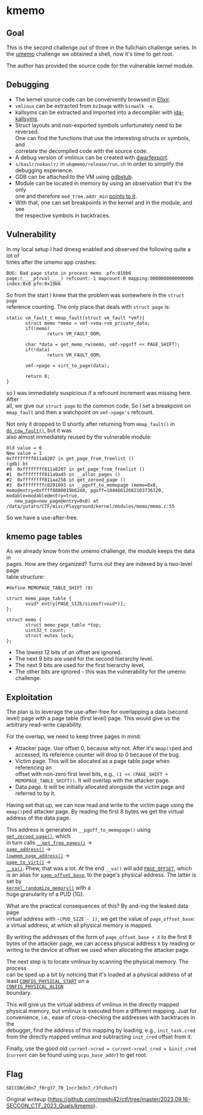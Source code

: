 # kmemo

## Goal

This is the second challenge out of three in the fullchain challenge series.
In  
the
[umemo](https://github.com/mephi42/ctf/tree/master/2023.09.16-SECCON_CTF_2023_Quals/umemo)
challenge we obtained a shell, now it's time to get root.

The author has provided the source code for the vulnerable kernel module.

## Debugging

* The kernel source code can be conveniently browsed in [Elixir](  
https://elixir.bootlin.com/linux/v6.2.8/source/).  
* `vmlinux` can be extracted from `bzImage` with `binwalk -e`.  
* kallsyms can be extracted and imported into a decompiler with [ida-kallsyms](  
https://github.com/mephi42/ida-kallsyms).  
* Struct layouts and non-exported symbols unfortunately need to be reversed.  
 One can find the functions that use the interesting structs or symbols, and  
 correlate the decompiled code with the source code.  
* A debug version of vmlinux can be created with [dwarfexport](  
https://github.com/ALSchwalm/dwarfexport).  
* `s/kaslr/nokaslr/` in `ukqmemo/release/run.sh` in order to simplify the  
 debugging experience.  
* GDB can be attached to the VM using [gdbstub](  
https://wiki.qemu.org/Features/gdbstub).  
* Module can be located in memory by using an observation that it's the only  
 one and therefore `mod_tree.addr_min` [points to
it](https://github.com/mephi42/ctf/blob/master/2023.09.16-SECCON_CTF_2023_Quals/kmemo/gdbscript).  
* With that, one can set breakpoints in the kernel and in the module, and see  
 the respective symbols in backtraces.

## Vulnerability

In my local setup I had dmesg enabled and observed the following quite a lot
of  
times after the umemo app crashes:

```  
BUG: Bad page state in process memo  pfn:019b6  
page:(____ptrval____) refcount:-1 mapcount:0 mapping:0000000000000000
index:0x0 pfn:0x19b6  
```

So from the start I knew that the problem was somewhere in the `struct page`  
reference counting. The only place that deals with `struct page` is:

```  
static vm_fault_t mmap_fault(struct vm_fault *vmf){  
       struct memo *memo = vmf->vma->vm_private_data;  
       if(!memo)  
               return VM_FAULT_OOM;

       char *data = get_memo_rw(memo, vmf->pgoff << PAGE_SHIFT);  
       if(!data)  
               return VM_FAULT_OOM;

       vmf->page = virt_to_page(data);

       return 0;  
}  
```

so I was immediately suspicious if a refcount increment was missing here.
After  
all, we give our `struct page` to the common code. So I set a breakpoint on  
`mmap_fault` and then a watchpoint on `vmf->page's` refcount.

Not only it dropped to 0 shortly after returning from `mmap_fault()` in  
[`do_cow_fault()`](  
https://elixir.bootlin.com/linux/v6.2.8/source/mm/memory.c#L4528), but it was  
also almost immediately reused by the vulnerable module:

```  
Old value = 0  
New value = 1  
0xffffffff811a8207 in get_page_from_freelist ()  
(gdb) bt  
#0  0xffffffff811a8207 in get_page_from_freelist ()  
#1  0xffffffff811a9a45 in __alloc_pages ()  
#2  0xffffffff811aa258 in get_zeroed_page ()  
#3  0xffffffffc0201093 in __pgoff_to_memopage (memo=0x0,
memo@entry=0xffff8880019b6240, pgoff=18446612682103736320,
modable=modable@entry=true,  
   new_page=new_page@entry=0x0) at
/data/yutaro/CTF/misc/Playground/kernel/modules/memo/memo.c:55  
```

So we have a use-after-free.

## kmemo page tables

As we already know from the umemo challenge, the module keeps the data in  
pages. How are they organized? Turns out they are indexed by a two-level page  
table structure:

```  
#define MEMOPAGE_TABLE_SHIFT (9)

struct memo_page_table {  
       void* entry[PAGE_SIZE/sizeof(void*)];  
};

struct memo {  
       struct memo_page_table *top;  
       uint32_t count;  
       struct mutex lock;  
};  
```

* The lowest 12 bits of an offset are ignored.  
* The next 9 bits are used for the second hierarchy level.  
* The next 9 bits are used for the first hierarchy level,  
* The other bits are ignored - this was the vulnerability for the umemo  
 challenge.

## Exploitation

The plan is to leverage the use-after-free for overlapping a data (second  
level) page with a page table (first level) page. This would give us the  
arbitrary read-write capability.

For the overlap, we need to keep three pages in mind:

* Attacker page. Use offset 0, because why not. After it's `mmap()`ped and  
 accessed, its reference counter will drop to 0 because of the bug.  
* Victim page. This will be allocated as a page table page when referencing an  
 offset with non-zero first level bits, e.g., `(1 << (PAGE_SHIFT +  
 MEMOPAGE_TABLE_SHIFT))`. It will overlap with the attacker page.  
* Data page. It will be initially allocated alongside the victim page and  
 referred to by it.

Having set that up, we can now read and write to the victim page using the  
`mmap()`ped attacker page. By reading the first 8 bytes we get the virtual  
address of the data page.

This address is generated in `__pgoff_to_memopage()` using  
[`get_zeroed_page()`](  
https://elixir.bootlin.com/linux/v6.2.8/source/mm/page_alloc.c#L5606), which  
in turn calls [`__get_free_pages()`](  
https://elixir.bootlin.com/linux/v6.2.8/source/mm/page_alloc.c#L5595) →  
[`page_address()`](  
https://elixir.bootlin.com/linux/v6.2.8/source/mm/highmem.c#L740) →  
[`lowmem_page_address()`](  
https://elixir.bootlin.com/linux/v6.2.8/source/include/linux/mm.h#L1864) →  
[`page_to_virt()`](  
https://elixir.bootlin.com/linux/v6.2.8/source/include/linux/mm.h#L115) →  
[`__va()`](  
https://elixir.bootlin.com/linux/v6.2.8/source/arch/x86/include/asm/page.h#L59  
). Phew, that was a lot. At the end `__va()` will add [`PAGE_OFFSET`](  
https://elixir.bootlin.com/linux/v6.2.8/source/arch/x86/include/asm/page_types.h#L30  
), which is an alias for [`page_offset_base`](  
https://elixir.bootlin.com/linux/v6.2.8/source/arch/x86/include/asm/page_64.h#L17  
), to the page's physical address. The latter is set by  
[`kernel_randomize_memory()`](  
https://elixir.bootlin.com/linux/v6.2.8/source/arch/x86/mm/kaslr.c#L43) with a  
huge granularity of a PUD (1G).

What are the practical consequences of this? By and-ing the leaked data page  
virtual address with `~(PUD_SIZE - 1)`, we get the value of
`page_offset_base`:  
a virtual address, at which all physical memory is mapped.

By writing the addresses of the form of `page_offset_base + X` to the first 8  
bytes of the attacker page, we can access physical address `X` by reading or  
writing to the device at offset we used when allocating the attacker page.

The next step is to locate vmlinux by scanning the physical memory. The
process  
can be sped up a bit by noticing that it's loaded at a physical address of at  
least [`CONFIG_PHYSICAL_START`](  
https://elixir.bootlin.com/linux/v6.2.8/source/arch/x86/Kconfig#L2129) on a  
[`CONFIG_PHYSICAL_ALIGN`](  
https://elixir.bootlin.com/linux/v6.2.8/source/arch/x86/Kconfig#L2227)  
boundary.

This will give us the virtual address of vmlinux in the directly mapped  
physical memory, but vmlinux is executed from a different mapping. Just for  
convenience, i.e., ease of cross-checking the addresses with backtraces in the  
debugger, find the address of this mapping by loading, e.g., `init_task.cred`  
from the directly mapped vmlinux and subtracting `init_cred` offset from it.

Finally, use the good old `current->cred = current->real_cred = &init_cred`  
(`current` can be found using `pcpu_base_addr`) to get root.

## Flag

`SECCON{d0n7_f0rg37_70_1ncr3m3n7_r3fc0un7}`  

Original writeup
(https://github.com/mephi42/ctf/tree/master/2023.09.16-SECCON_CTF_2023_Quals/kmemo).